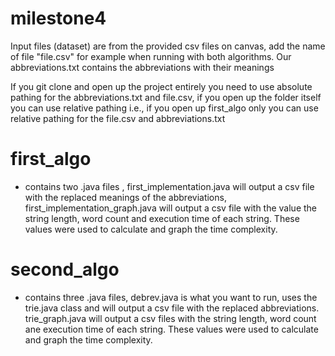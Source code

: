 # milestone4
Input files (dataset) are from the provided csv files on canvas, add the name of file "file.csv" for example when running with both algorithms. 
Our abbreviations.txt contains the abbreviations with their meanings

If you git clone and open up the project entirely you need to use absolute pathing for the abbreviations.txt and file.csv, if you open up the folder itself you can use relative pathing i.e., if you open up first_algo only you can use relative pathing for the file.csv and abbreviations.txt

# first_algo
- contains two .java files , first_implementation.java will output a csv file with the replaced meanings of the abbreviations, first_implementation_graph.java will output a csv file with the value the string length, word count and execution time of each string. These values were used to calculate and graph the time complexity. 

# second_algo
- contains three .java files, debrev.java is what you want to run, uses the trie.java class and will output a csv file with the replaced abbreviations. trie_graph.java will output a csv files with the string length, word count ane execution time of each string. These values were used to calculate and graph the time complexity. 
